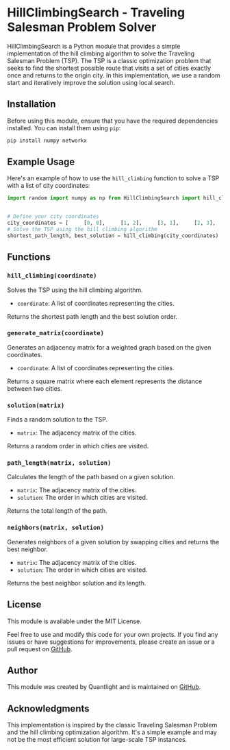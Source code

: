 # HillClimbingSearch - Traveling Salesman Problem Solver

HillClimbingSearch is a Python module that provides a simple implementation of the hill climbing algorithm to solve the Traveling Salesman Problem (TSP). The TSP is a classic optimization problem that seeks to find the shortest possible route that visits a set of cities exactly once and returns to the origin city. In this implementation, we use a random start and iteratively improve the solution using local search.

## Installation

Before using this module, ensure that you have the required dependencies installed. You can install them using `pip`:

```bash
pip install numpy networkx
```

## Example Usage

Here's an example of how to use the `hill_climbing` function to solve a TSP with a list of city coordinates:


```python
import random import numpy as np from HillClimbingSearch import hill_climbing  


# Define your city coordinates 
city_coordinates = [     [0, 0],     [1, 2],     [3, 1],     [2, 3],     [4, 4], ]  
# Solve the TSP using the hill climbing algorithm 
shortest_path_length, best_solution = hill_climbing(city_coordinates)  print("Shortest Path Length:", shortest_path_length) print("Best Solution Order:", best_solution)
```

## Functions

### `hill_climbing(coordinate)`

Solves the TSP using the hill climbing algorithm.

- `coordinate`: A list of coordinates representing the cities.

Returns the shortest path length and the best solution order.

### `generate_matrix(coordinate)`

Generates an adjacency matrix for a weighted graph based on the given coordinates.

- `coordinate`: A list of coordinates representing the cities.

Returns a square matrix where each element represents the distance between two cities.

### `solution(matrix)`

Finds a random solution to the TSP.

- `matrix`: The adjacency matrix of the cities.

Returns a random order in which cities are visited.

### `path_length(matrix, solution)`

Calculates the length of the path based on a given solution.

- `matrix`: The adjacency matrix of the cities.
- `solution`: The order in which cities are visited.

Returns the total length of the path.

### `neighbors(matrix, solution)`

Generates neighbors of a given solution by swapping cities and returns the best neighbor.

- `matrix`: The adjacency matrix of the cities.
- `solution`: The order in which cities are visited.

Returns the best neighbor solution and its length.

## License

This module is available under the MIT License.

Feel free to use and modify this code for your own projects. If you find any issues or have suggestions for improvements, please create an issue or a pull request on [GitHub](https://github.com/Quantlight/Hill-Climbing-Search.git).

## Author

This module was created by Quantlight and is maintained on [GitHub](https://github.com/Quantlight/Hill-Climbing-Search.git).

## Acknowledgments

This implementation is inspired by the classic Traveling Salesman Problem and the hill climbing optimization algorithm. It's a simple example and may not be the most efficient solution for large-scale TSP instances.
